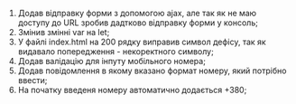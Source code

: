 1. Додав відправку форми з допомогою ajax, але так як не маю доступу до URL зробив дадтково відправку форми у консоль;
2. Змінив змінні var на let;
3. У файлі index.html на 200 рядку виправив символ дефісу, так як видавало попередження - некоректного символу;
4. Додав валідацію для інпуту мобільного номера;
5. Додав повідомлення в якому вказано формат номеру, який потрібно ввести;
6. На початку введеня номеру автоматично додається +380;
